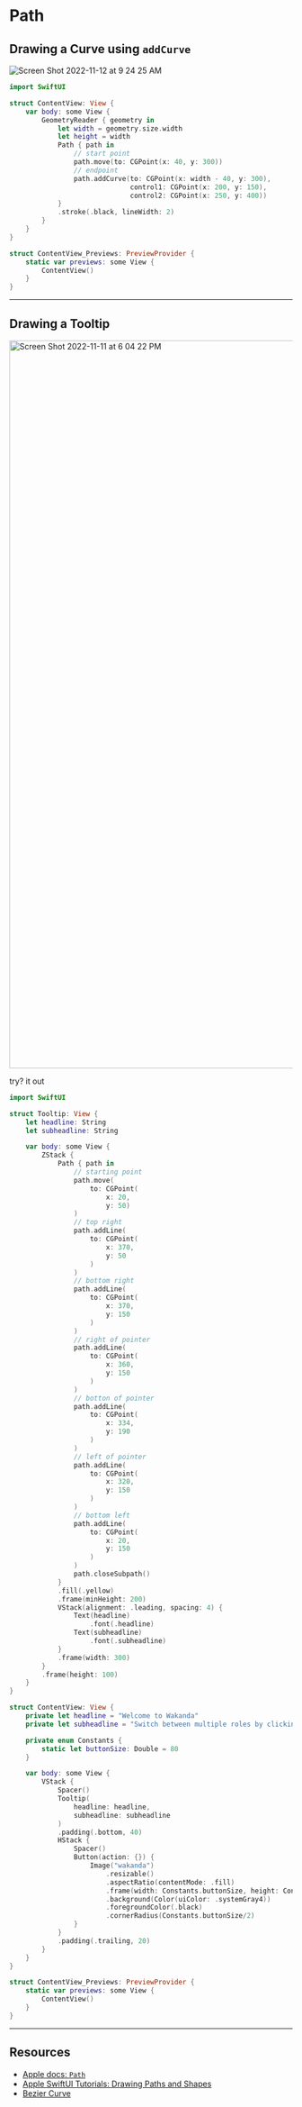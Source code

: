 # Path

## Drawing a Curve using `addCurve`

![Screen Shot 2022-11-12 at 9 24 25 AM](https://user-images.githubusercontent.com/1819208/201478687-9aff8aa9-1df5-45b1-8a94-0d73c25f0991.png)

```swift
import SwiftUI

struct ContentView: View {
    var body: some View {
        GeometryReader { geometry in
            let width = geometry.size.width
            let height = width
            Path { path in
                // start point
                path.move(to: CGPoint(x: 40, y: 300))
                // endpoint
                path.addCurve(to: CGPoint(x: width - 40, y: 300),
                              control1: CGPoint(x: 200, y: 150),
                              control2: CGPoint(x: 250, y: 400))
            }
            .stroke(.black, lineWidth: 2)
        }
    }
}

struct ContentView_Previews: PreviewProvider {
    static var previews: some View {
        ContentView()
    }
}
```

***

## Drawing a Tooltip

<img width="1293" alt="Screen Shot 2022-11-11 at 6 04 22 PM" src="https://user-images.githubusercontent.com/1819208/201442582-1cedd47d-4604-4b33-b02d-dbc73328a792.png">

try? it out 

```swift
import SwiftUI

struct Tooltip: View {
    let headline: String
    let subheadline: String

    var body: some View {
        ZStack {
            Path { path in
                // starting point
                path.move(
                    to: CGPoint(
                        x: 20,
                        y: 50)
                )
                // top right
                path.addLine(
                    to: CGPoint(
                        x: 370,
                        y: 50
                    )
                )
                // bottom right
                path.addLine(
                    to: CGPoint(
                        x: 370,
                        y: 150
                    )
                )
                // right of pointer
                path.addLine(
                    to: CGPoint(
                        x: 360,
                        y: 150
                    )
                )
                // botton of pointer
                path.addLine(
                    to: CGPoint(
                        x: 334,
                        y: 190
                    )
                )
                // left of pointer
                path.addLine(
                    to: CGPoint(
                        x: 320,
                        y: 150
                    )
                )
                // bottom left
                path.addLine(
                    to: CGPoint(
                        x: 20,
                        y: 150
                    )
                )
                path.closeSubpath()
            }
            .fill(.yellow)
            .frame(minHeight: 200)
            VStack(alignment: .leading, spacing: 4) {
                Text(headline)
                    .font(.headline)
                Text(subheadline)
                    .font(.subheadline)
            }
            .frame(width: 300)
        }
        .frame(height: 100)
    }
}

struct ContentView: View {
    private let headline = "Welcome to Wakanda"
    private let subheadline = "Switch between multiple roles by clicking on your profile button."

    private enum Constants {
        static let buttonSize: Double = 80
    }

    var body: some View {
        VStack {
            Spacer()
            Tooltip(
                headline: headline,
                subheadline: subheadline
            )
            .padding(.bottom, 40)
            HStack {
                Spacer()
                Button(action: {}) {
                    Image("wakanda")
                        .resizable()
                        .aspectRatio(contentMode: .fill)
                        .frame(width: Constants.buttonSize, height: Constants.buttonSize)
                        .background(Color(uiColor: .systemGray4))
                        .foregroundColor(.black)
                        .cornerRadius(Constants.buttonSize/2)
                }
            }
            .padding(.trailing, 20)
        }
    }
}

struct ContentView_Previews: PreviewProvider {
    static var previews: some View {
        ContentView()
    }
}
```

***

## Resources 

* [Apple docs: `Path`](https://developer.apple.com/documentation/swiftui/path)
* [Apple SwiftUI Tutorials: Drawing Paths and Shapes](https://developer.apple.com/tutorials/swiftui/drawing-paths-and-shapes)
* [Bezier Curve](https://javascript.info/bezier-curve)
